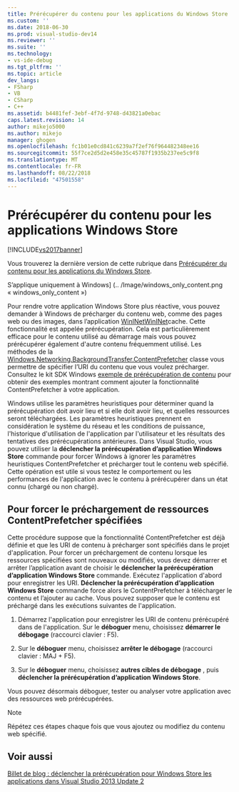 ```yaml
---
title: Prérécupérer du contenu pour les applications du Windows Store | Microsoft Docs
ms.custom: ''
ms.date: 2018-06-30
ms.prod: visual-studio-dev14
ms.reviewer: ''
ms.suite: ''
ms.technology:
- vs-ide-debug
ms.tgt_pltfrm: ''
ms.topic: article
dev_langs:
- FSharp
- VB
- CSharp
- C++
ms.assetid: b4481fef-3ebf-4f7d-9748-d43821a0ebac
caps.latest.revision: 14
author: mikejo5000
ms.author: mikejo
manager: ghogen
ms.openlocfilehash: fc1b01e0cd841c6239a7f2ef76f964482348ee16
ms.sourcegitcommit: 55f7ce2d5d2e458e35c45787f1935b237ee5c9f8
ms.translationtype: MT
ms.contentlocale: fr-FR
ms.lasthandoff: 08/22/2018
ms.locfileid: "47501558"
---
```

# <a name="prefetch-content-for-windows-store-apps"></a>Prérécupérer du contenu pour les applications Windows Store
[!INCLUDE[vs2017banner](../includes/vs2017banner.md)]

Vous trouverez la dernière version de cette rubrique dans [Prérécupérer du contenu pour les applications du Windows Store](https://docs.microsoft.com/visualstudio/debugger/prefetch-content-for-windows-store-apps).  
  
S’applique uniquement à Windows] (.. /Image/windows_only_content.png « windows_only_content »)  
  
 Pour rendre votre application Windows Store plus réactive, vous pouvez demander à Windows de précharger du contenu web, comme des pages web ou des images, dans l’application [WinINet](http://msdn.microsoft.com/en-us/0a06f2af-957a-4dff-a8cc-187370181b5c)[WinINet](http://msdn.microsoft.com/library/aa383630.aspx)cache. Cette fonctionnalité est appelée prérécupération. Cela est particulièrement efficace pour le contenu utilisé au démarrage mais vous pouvez prérécupérer également d'autre contenu fréquemment utilisé. Les méthodes de la [Windows.Networking.BackgroundTransfer.ContentPrefetcher](http://msdn.microsoft.com/library/windows/apps/windows.networking.backgroundtransfer.contentprefetcher.aspx) classe vous permettre de spécifier l’URI du contenu que vous voulez précharger. Consultez le kit SDK Windows [exemple de prérécupération de contenu](http://code.msdn.microsoft.com/windowsapps/ContentPrefetcher-Sample-432c8309) pour obtenir des exemples montrant comment ajouter la fonctionnalité ContentPrefetcher à votre application.  
  
 Windows utilise les paramètres heuristiques pour déterminer quand la prérécupération doit avoir lieu et si elle doit avoir lieu, et quelles ressources seront téléchargées. Les paramètres heuristiques prennent en considération le système du réseau et les conditions de puissance, l'historique d'utilisation de l'application par l'utilisateur et les résultats des tentatives des prérécupérations antérieures. Dans Visual Studio, vous pouvez utiliser la **déclencher la prérécupération d’application Windows Store** commande pour forcer Windows à ignorer les paramètres heuristiques ContentPrefetcher et précharger tout le contenu web spécifié. Cette opération est utile si vous testez le comportement ou les performances de l'application avec le contenu à prérécupérer dans un état connu (chargé ou non chargé).  
  
## <a name="to-force-preloading-of-contentprefetcher-specified-resources"></a>Pour forcer le préchargement de ressources ContentPrefetcher spécifiées  
 Cette procédure suppose que la fonctionnalité ContentPrefetcher est déjà définie et que les URI de contenu à précharger sont spécifiés dans le projet d'application. Pour forcer un préchargement de contenu lorsque les ressources spécifiées sont nouveaux ou modifiés, vous devez démarrer et arrêter l’application avant de choisir le **déclencher la prérécupération d’application Windows Store** commande. Exécutez l'application d'abord pour enregistrer les URI. **Déclencher la prérécupération d’application Windows Store** commande force alors le ContentPrefetcher à télécharger le contenu et l’ajouter au cache. Vous pouvez supposer que le contenu est préchargé dans les exécutions suivantes de l'application.  
  
1.  Démarrez l'application pour enregistrer les URI de contenu prérécupéré dans de l'application. Sur le **déboguer** menu, choisissez **démarrer le débogage** (raccourci clavier : F5).  
  
2.  Sur le **déboguer** menu, choisissez **arrêter le débogage** (raccourci clavier : MAJ + F5).  
  
3.  Sur le **déboguer** menu, choisissez **autres cibles de débogage** , puis **déclencher la prérécupération d’application Windows Store**.  
  
 Vous pouvez désormais déboguer, tester ou analyser votre application avec des ressources web prérécupérées.  
  
> [!NOTE]
>  Répétez ces étapes chaque fois que vous ajoutez ou modifiez du contenu web spécifié.  
  
## <a name="see-also"></a>Voir aussi  
 [Billet de blog : déclencher la prérécupération pour Windows Store les applications dans Visual Studio 2013 Update 2](http://blogs.msdn.com/b/visualstudioalm/archive/2014/02/06/triggering-prefetch-for-windows-store-apps-in-visual-studio-2013-update-2.aspx)



